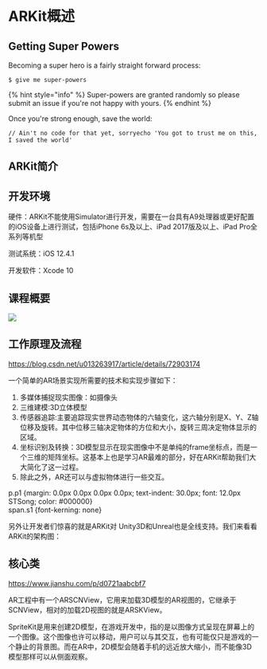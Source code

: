 # ARKit概述

## Getting Super Powers

Becoming a super hero is a fairly straight forward process:

```
$ give me super-powers
```

{% hint style="info" %}
 Super-powers are granted randomly so please submit an issue if you're not happy with yours.
{% endhint %}

Once you're strong enough, save the world:

```
// Ain't no code for that yet, sorryecho 'You got to trust me on this, I saved the world'
```

## ARKit简介

## 开发环境

硬件：ARKit不能使用Simulator进行开发，需要在一台具有A9处理器或更好配置的iOS设备上进行测试，包括iPhone 6s及以上、iPad 2017版及以上、iPad Pro全系列等机型

测试系统：iOS 12.4.1

开发软件：Xcode 10

## 课程概要

![](.gitbook/assets/artboard.png)

## 工作原理及流程

https://blog.csdn.net/u013263917/article/details/72903174

一个简单的AR场景实现所需要的技术和实现步骤如下：

1. 多媒体捕捉现实图像：如摄像头 
2. 三维建模:3D立体模型 
3. 传感器追踪:主要追踪现实世界动态物体的六轴变化，这六轴分别是X、Y、Z轴位移及旋转。其中位移三轴决定物体的方位和大小，旋转三周决定物体显示的区域。 
4. 坐标识别及转换：3D模型显示在现实图像中不是单纯的frame坐标点，而是一个三维的矩阵坐标。这基本上也是学习AR最难的部分，好在ARKit帮助我们大大简化了这一过程。 
5. 除此之外，AR还可以与虚拟物体进行一些交互。

  
p.p1 {margin: 0.0px 0.0px 0.0px 0.0px; text-indent: 30.0px; font: 12.0px STSong; color: \#000000}  
span.s1 {font-kerning: none}  


另外让开发者们惊喜的就是ARKit对 Unity3D和Unreal也是全线支持。我们来看看ARKit的架构图：

## 核心类

https://www.jianshu.com/p/d0721aabcbf7

AR工程中有一个ARSCNView，它用来加载3D模型的AR视图的，它继承于SCNView，相对的加载2D视图的就是ARSKView。

SpriteKit是用来创建2D模型，在游戏开发中，指的是以图像方式呈现在屏幕上的一个图像。这个图像也许可以移动，用户可以与其交互，也有可能仅只是游戏的一个静止的背景图。而在AR中，2D模型会随着手机的远近放大缩小，而不能像3D模型那样可以从侧面观察。

